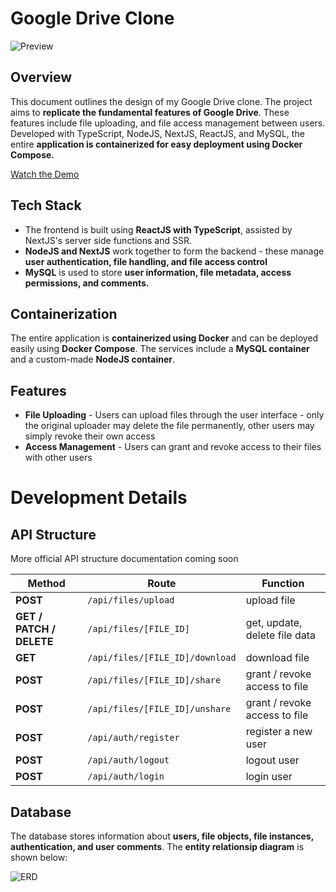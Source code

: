 # Google Drive Clone

![Preview](![image](https://github.com/ItsNotCam/GoogleDriveClone/assets/46014191/46a04830-0e60-48f0-8cdc-8e71c6c73264))


## Overview

This document outlines the design of my Google Drive clone. The project aims to **replicate the fundamental features of Google Drive**. These features include file uploading, and file access management between users. Developed with TypeScript, NodeJS, NextJS, ReactJS, and MySQL, the entire **application is containerized for easy deployment using Docker Compose.**

[Watch the Demo](https://streamable.com/e/c7hyo6)

## Tech Stack
* The frontend is built using **ReactJS with TypeScript**, assisted by NextJS's server side functions and SSR.
* **NodeJS and NextJS** work together to form the backend - these manage **user authentication, file handling, and file access control**
* **MySQL** is used to store **user information, file metadata, access permissions, and comments.**

## Containerization

The entire application is **containerized using Docker** and can be deployed easily using **Docker Compose**. The services include a **MySQL container** and a custom-made **NodeJS container**.

## Features

* **File Uploading** - Users can upload files through the user interface - only the original uploader may delete the file permanently, other users may simply revoke their own access
* **Access Management** - Users can grant and revoke access to their files with other users

# Development Details

## API Structure

More official API structure documentation coming soon

| **Method** | **Route** | **Function** |
| ------- | ------------------ | ------------- |
| **POST** | `/api/files/upload` | upload file |
| **GET / PATCH / DELETE** | `/api/files/[FILE_ID]`| get, update, delete file data |
| **GET** | `/api/files/[FILE_ID]/download` | download file |
| **POST** | `/api/files/[FILE_ID]/share` | grant / revoke access to file |
| **POST** | `/api/files/[FILE_ID]/unshare` | grant / revoke access to file |
| **POST** | `/api/auth/register` | register a new user |
| **POST** | `/api/auth/logout` | logout user |
| **POST** | `/api/auth/login` | login user |

## Database
The database stores information about **users, file objects, file instances, authentication, and user comments**. The **entity relationsip diagram** is shown below:

![ERD](https://github.com/ItsNotCam/GoogleDriveClone/assets/46014191/be1532bd-fe9b-4ccd-a184-bca38b93911f)
